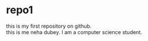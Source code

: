 # repo1
this is my first repository on github.<br>
this is me neha dubey. I am a computer science student.
